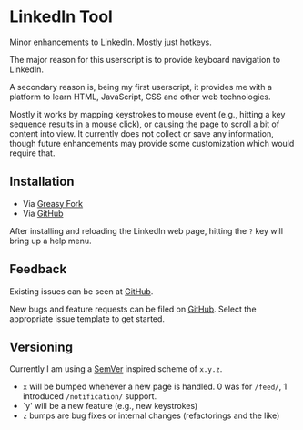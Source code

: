 # LinkedIn Tool

Minor enhancements to LinkedIn. Mostly just hotkeys.

The major reason for this userscript is to provide keyboard navigation to LinkedIn.

A secondary reason is, being my first userscript, it provides me with a platform to learn HTML, JavaScript, CSS and other web technologies.

Mostly it works by mapping keystrokes to mouse event (e.g., hitting a key sequence results in a mouse click), or causing the page to scroll a bit of content into view.  It currently does not collect or save any information, though future enhancements may provide some customization which would require that.

## Installation

* Via [Greasy Fork](https://greasyfork.org/en/scripts/472097-linkedin-tool)
* Via [GitHub](https://github.com/nexushoratio/userscripts/raw/main/linkedin-tool.user.js)

After installing and reloading the LinkedIn web page, hitting the `?` key will bring up a help menu.

## Feedback

Existing issues can be seen at [GitHub](https://github.com/nexushoratio/userscripts/labels/linkedin-tool).

New bugs and feature requests can be filed on [GitHub](https://github.com/nexushoratio/userscripts/issues/new/choose).  Select the appropriate issue template to get started.

## Versioning

Currently I am using a [SemVer](https://semver.org/) inspired scheme of `x.y.z`.

* `x` will be bumped whenever a new page is handled.  0 was for `/feed/`, 1 introduced `/notification/` support.
* `y' will be a new feature (e.g., new keystrokes)
* `z` bumps are bug fixes or internal changes (refactorings and the like)
